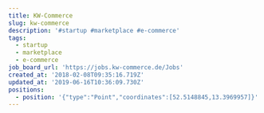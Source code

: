 ```yaml
---
title: KW-Commerce
slug: kw-commerce
description: '#startup #marketplace #e-commerce'
tags:
  - startup
  - marketplace
  - e-commerce
job_board_url: 'https://jobs.kw-commerce.de/Jobs'
created_at: '2018-02-08T09:35:16.719Z'
updated_at: '2019-06-16T10:36:09.730Z'
positions:
  - position: '{"type":"Point","coordinates":[52.5148845,13.3969957]}'
---
```


